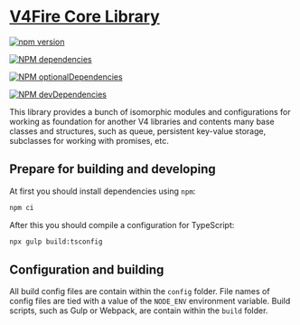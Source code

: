 [V4Fire Core Library](https://github.com/V4Fire/Core)
=====================================================

[![npm version](https://badge.fury.io/js/%40v4fire%2core.svg)](https://badge.fury.io/js/%40v4fire%2Fcore)

[![NPM dependencies](http://img.shields.io/david/v4fire/core.svg?style=flat)](https://david-dm.org/v4fire/core)

[![NPM optionalDependencies](http://img.shields.io/david/optional/v4fire/core.svg?style=flat)](https://david-dm.org/v4fire/core?type=optional)

[![NPM devDependencies](http://img.shields.io/david/dev/v4fire/core.svg?style=flat)](https://david-dm.org/v4fire/core?type=dev)

This library provides a bunch of isomorphic modules and configurations for working as foundation for another V4 libraries and contents many base classes and structures, such as queue, persistent key-value storage, subclasses for working with promises, etc.

## Prepare for building and developing

At first you should install dependencies using `npm`:

```bash
npm ci
```

After this you should compile a configuration for TypeScript:

```bash
npx gulp build:tsconfig
```

## Configuration and building

All build config files are contain within the `config` folder. File names of config files are tied with a value of the `NODE_ENV` environment variable.
Build scripts, such as Gulp or Webpack, are contain within the `build` folder.
